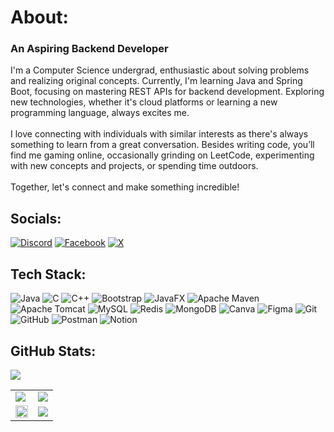 # About:
### An Aspiring Backend Developer
I'm a Computer Science undergrad, enthusiastic about solving problems and realizing original concepts. Currently, I'm learning Java and Spring Boot, focusing on mastering REST APIs for backend development. Exploring new technologies, whether it's cloud platforms or learning a new programming language, always excites me.<br><br>I love connecting with individuals with similar interests as there's always something to learn from a great conversation. Besides writing code, you’ll find me gaming online, occasionally grinding on LeetCode, experimenting with new concepts and projects, or spending time outdoors.<br><br>Together, let's connect and make something incredible!


## Socials:
[![Discord](https://img.shields.io/badge/Discord-%237289DA.svg?logo=discord&logoColor=white)](https://discord.gg/tCVT6xQ) [![Facebook](https://img.shields.io/badge/Facebook-%231877F2.svg?logo=Facebook&logoColor=white)](https://facebook.com/facebook.com/seaum.siddiqui) [![X](https://img.shields.io/badge/X-black.svg?logo=X&logoColor=white)](https://x.com/x.com/SeaumSiddiqui) 

## Tech Stack:
![Java](https://img.shields.io/badge/java-%23ED8B00.svg?style=for-the-badge&logo=openjdk&logoColor=white) ![C](https://img.shields.io/badge/c-%2300599C.svg?style=for-the-badge&logo=c&logoColor=white) ![C++](https://img.shields.io/badge/c++-%2300599C.svg?style=for-the-badge&logo=c%2B%2B&logoColor=white) ![Bootstrap](https://img.shields.io/badge/bootstrap-%238511FA.svg?style=for-the-badge&logo=bootstrap&logoColor=white) ![JavaFX](https://img.shields.io/badge/javafx-%23FF0000.svg?style=for-the-badge&logo=javafx&logoColor=white) ![Apache Maven](https://img.shields.io/badge/Apache%20Maven-C71A36?style=for-the-badge&logo=Apache%20Maven&logoColor=white) ![Apache Tomcat](https://img.shields.io/badge/apache%20tomcat-%23F8DC75.svg?style=for-the-badge&logo=apache-tomcat&logoColor=black) ![MySQL](https://img.shields.io/badge/mysql-4479A1.svg?style=for-the-badge&logo=mysql&logoColor=white) ![Redis](https://img.shields.io/badge/redis-%23DD0031.svg?style=for-the-badge&logo=redis&logoColor=white) ![MongoDB](https://img.shields.io/badge/MongoDB-%234ea94b.svg?style=for-the-badge&logo=mongodb&logoColor=white) ![Canva](https://img.shields.io/badge/Canva-%2300C4CC.svg?style=for-the-badge&logo=Canva&logoColor=white) ![Figma](https://img.shields.io/badge/figma-%23F24E1E.svg?style=for-the-badge&logo=figma&logoColor=white) ![Git](https://img.shields.io/badge/git-%23F05033.svg?style=for-the-badge&logo=git&logoColor=white) ![GitHub](https://img.shields.io/badge/github-%23121011.svg?style=for-the-badge&logo=github&logoColor=white) ![Postman](https://img.shields.io/badge/Postman-FF6C37?style=for-the-badge&logo=postman&logoColor=white) ![Notion](https://img.shields.io/badge/Notion-%23000000.svg?style=for-the-badge&logo=notion&logoColor=white)

## GitHub Stats:
<a href="https://visitcount.itsvg.in">
  <img src="https://visitcount.itsvg.in/api?id=SeaumSiddiqui&icon=0&color=0" />
</a>
<table>
  <tr>
    <td>
      <img src="https://github-readme-stats.vercel.app/api?username=SeaumSiddiqui&theme=gotham&hide_border=false&include_all_commits=true&count_private=false" />
    </td>
    <td align="right">
      <img src="https://github-readme-streak-stats.herokuapp.com/?user=SeaumSiddiqui&theme=gotham&hide_border=false" />
    </td>
  </tr>
  <tr width="50%">
    <td>
      <img src="https://github-readme-stats.vercel.app/api/top-langs/?username=SeaumSiddiqui&theme=gotham&hide_border=false&include_all_commits=true&count_private=false&layout=compact" style="width: 100%;" />
    </td>
    <td align="right">
      <img src="https://quotes-github-readme.vercel.app/api?type=horizontal&theme=radical" />
    </td
  </tr>
</table>


<!-- Proudly created with GPRM ( https://gprm.itsvg.in ) -->

